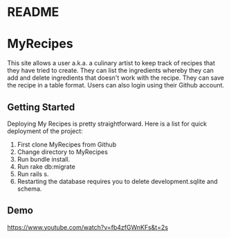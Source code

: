 # README

# MyRecipes

This site allows a user a.k.a. a culinary artist to keep track of recipes that they have tried to create. They can list the
ingredients whereby they can add and delete ingredients that doesn't work with the recipe. They can save the recipe in a table format. Users can also login using their Github account.

## Getting Started

Deploying My Recipes is pretty straightforward. Here is a list for quick deployment of the project:

1. First clone MyRecipes from Github
2. Change directory to MyRecipes
3. Run bundle install.
4. Run rake db:migrate
5. Run rails s.
6. Restarting the database requires you to delete development.sqlite and schema.


## Demo
https://www.youtube.com/watch?v=fb4zfGWnKFs&t=2s
